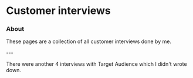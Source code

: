 # Customer interviews

### About

These pages are a collection of all customer interviews done by me.

\---

There were another 4 interviews with Target Audience which I didn't wrote down.
